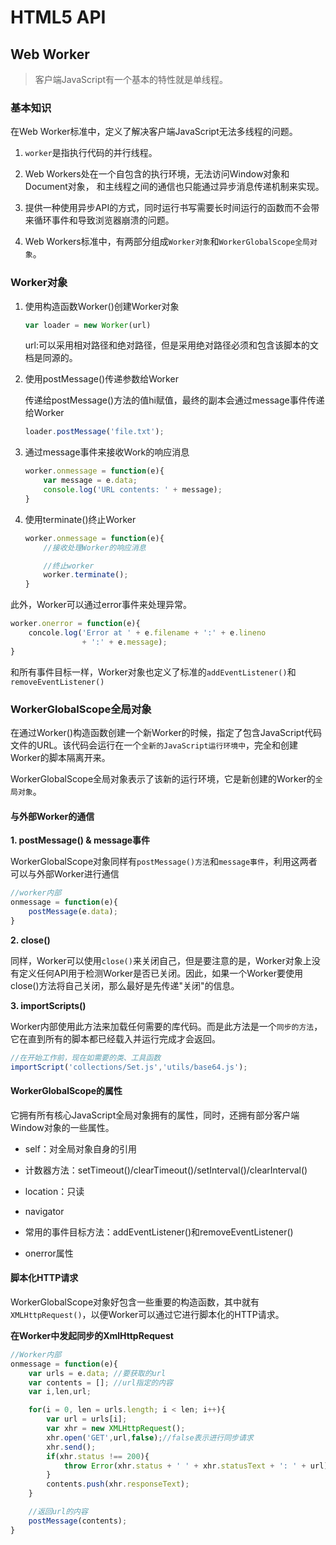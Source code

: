 # HTML5 API

## Web Worker

> 客户端JavaScript有一个基本的特性就是单线程。

### 基本知识

在Web Worker标准中，定义了解决客户端JavaScript无法多线程的问题。

1. `worker`是指执行代码的并行线程。

2. Web Workers处在一个自包含的执行环境，无法访问Window对象和Document对象，
和主线程之间的通信也只能通过异步消息传递机制来实现。

3. 提供一种使用异步API的方式，同时运行书写需要长时间运行的函数而不会带来循环事件和导致浏览器崩溃的问题。

4. Web Workers标准中，有两部分组成`Worker对象`和`WorkerGlobalScope全局对象`。

### Worker对象

1. 使用构造函数Worker()创建Worker对象

    ```javascript
    var loader = new Worker(url)
    ```

    url:可以采用相对路径和绝对路径，但是采用绝对路径必须和包含该脚本的文档是同源的。

2. 使用postMessage()传递参数给Worker

    传递给postMessage()方法的值hi赋值，最终的副本会通过message事件传递给Worker

    ```javascript
    loader.postMessage('file.txt');
    ```

3. 通过message事件来接收Work的响应消息

    ```javascript
    worker.onmessage = function(e){
        var message = e.data;
        console.log('URL contents: ' + message);
    }
    ```

4. 使用terminate()终止Worker

    ```javascript
    worker.onmessage = function(e){
        //接收处理Worker的响应消息

        //终止worker
        worker.terminate();
    }
    ```

此外，Worker可以通过error事件来处理异常。

```javascript
worker.onerror = function(e){
    concole.log('Error at ' + e.filename + ':' + e.lineno
                + ':' + e.message);
}
```

和所有事件目标一样，Worker对象也定义了标准的`addEventListener()`和`removeEventListener()`

### WorkerGlobalScope全局对象

在通过Worker()构造函数创建一个新Worker的时候，指定了包含JavaScript代码文件的URL。该代码会运行在一个`全新的JavaScript运行环境中`，完全和创建Worker的脚本隔离开来。

WorkerGlobalScope全局对象表示了该新的运行环境，它是新创建的Worker的`全局对象`。

#### 与外部Worker的通信

**1. postMessage() & message事件**

WorkerGlobalScope对象同样有`postMessage()方法`和`message事件`，利用这两者可以与外部Worker进行通信

```javascript
//worker内部
onmessage = function(e){
    postMessage(e.data);
}
```

**2. close()**

同样，Worker可以使用`close()`来关闭自己，但是要注意的是，Worker对象上没有定义任何API用于检测Worker是否已关闭。因此，如果一个Worker要使用close()方法将自己关闭，那么最好是先传递"关闭"的信息。

**3. importScripts()**

Worker内部使用此方法来加载任何需要的库代码。而是此方法是一个`同步的方法`，它在直到所有的脚本都已经载入并运行完成才会返回。

```javascript
//在开始工作前，现在如需要的类、工具函数
importScript('collections/Set.js','utils/base64.js');
```

#### WorkerGlobalScope的属性

它拥有所有核心JavaScript全局对象拥有的属性，同时，还拥有部分客户端Window对象的一些属性。

* self：对全局对象自身的引用

* 计数器方法：setTimeout()/clearTimeout()/setInterval()/clearInterval()

* location：只读

* navigator

* 常用的事件目标方法：addEventListener()和removeEventListener()

* onerror属性

#### 脚本化HTTP请求

WorkerGlobalScope对象好包含一些重要的构造函数，其中就有`XMLHttpRequest()`，以便Worker可以通过它进行脚本化的HTTP请求。

**在Worker中发起同步的XmlHttpRequest**

```javascript
//Worker内部
onmessage = function(e){
    var urls = e.data; //要获取的url
    var contents = []; //url指定的内容
    var i,len,url;

    for(i = 0, len = urls.length; i < len; i++){
        var url = urls[i];
        var xhr = new XMLHttpRequest();
        xhr.open('GET',url,false);//false表示进行同步请求
        xhr.send();
        if(xhr.status !== 200){
            throw Error(xhr.status + ' ' + xhr.statusText + ': ' + url);
        }
        contents.push(xhr.responseText);
    }

    //返回url的内容
    postMessage(contents);
}
```


